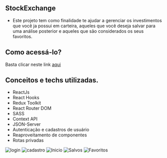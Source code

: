 ## StockExchange

 * Este projeto tem como finalidade te ajudar a gerenciar os investimentos que você ja possui em carteira, aqueles que você deseja salvar para uma análise posterior e aqueles que são considerados os seus favoritos.

 ## Como acessá-lo? 

 Basta clicar neste link <a href="https://allanc12.github.io/stockExchange/">aqui</a>

 ## Conceitos e techs utilizadas.

 * ReactJs
 * React Hooks
 * Redux Toolkit
 * React Router DOM
 * SASS
 * Context API
 * JSON-Server
 * Autenticação e cadastros de usuário
 * Reaproveitamento de componentes
 * Rotas privadas

 <div allign="center">
    <img src="https://github.com/AllanC12/stockExchange/assets/112294367/c0d6b3ed-be35-405f-93fc-42231793fd22" alt="login"/>
    <img src="https://github.com/AllanC12/stockExchange/assets/112294367/4f2d24ea-a3d5-45f5-a19b-51515d29fb11" alt="cadastro"/>
    <img src="https://github.com/AllanC12/stockExchange/assets/112294367/2edc6831-db18-44d3-9af3-f7b258fc32e9" alt="Inicio"/>
    <img src="https://github.com/AllanC12/stockExchange/assets/112294367/1a1858c9-81cd-4cea-ae20-b5ea012489c7" alt="Salvos"/>
    <img src="https://github.com/AllanC12/stockExchange/assets/112294367/c188024c-485d-4922-835a-57179546185b" alt="Favoritos"/>
 </div>